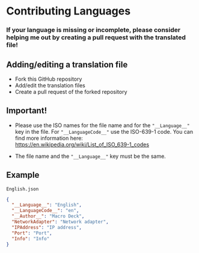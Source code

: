 ﻿# Contributing Languages 

### If your language is missing or incomplete, please consider helping me out by creating a pull request with the translated file!

## Adding/editing a translation file
- Fork this GitHub repository
- Add/edit the translation files
- Create a pull request of the forked repository

## Important!
- Please use the ISO names for the file name and for the `"__Language__"` key in the file. For `"__LanguageCode__"` use the ISO-639-1 code. You can find more information here: https://en.wikipedia.org/wiki/List_of_ISO_639-1_codes

- The file name and the `"__Language__"` key must be the same.

## Example
```
English.json
```
```json
{
  "__Language__": "English",
  "__LanguageCode__": "en",
  "__Author__": "Macro Deck",
  "NetworkAdapter": "Network adapter",
  "IPAddress": "IP address",
  "Port": "Port",
  "Info": "Info"
}
```

